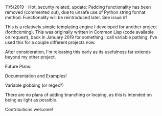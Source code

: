 11/5/2019 - Hot, security related, update:
  Padding functionality has been removed (commented out), due to unsafe use of Python string format method.  Functionality will be reintroduced later.  See issue #1.


This is a relatively simple templating engine I developed for another project (forthcoming).  This was originally written in Common Lisp (code available on request), back in January 2019 for something I call variable pathing.  I've used this for a couple different projects now.

After consideration, I'm releasing this early as its usefulness far extends beyond my other project.

Future Plans:

  Documentation and Examples!

  Variable globbing (or regex?)

There are no plans of adding branching or looping, as this is intended on being
as light as possible.

Contributions welcome!
